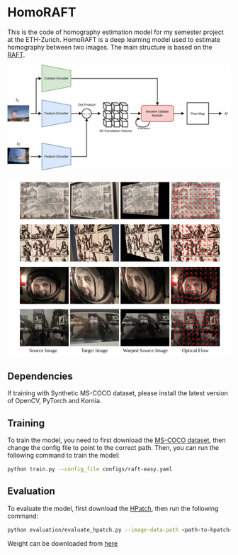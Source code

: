 # HomoRAFT

This is the code of homography estimation model for my semester project at the ETH-Zurich. HomoRAFT is a deep learning model used to estimate
homography between two images. The main structure is based on the [RAFT](https://github.com/princeton-vl/RAFT).

![structure](images/RAFT&RAFT-BA-Overall%20Structure.drawio.png)

![vis](images/vis_hpatch.png)

## Dependencies
If training with Synthetic MS-COCO dataset, please install the latest version of OpenCV, PyTorch and Kornia.

## Training
To train the model, you need to first download the [MS-COCO dataset](https://cocodataset.org/#home), then change the config
file to point to the correct path. Then, you can run the following command to train the model:

```bash
python train.py --config_file configs/raft-easy.yaml
```


## Evaluation
To evaluate the model, first download the [HPatch](https://github.com/hpatches/hpatches-dataset), then run the following command:

```bash
python evaluation/evaluate_hpatch.py --image-data-path <path-to-hpatch> --model-path <path-to-model>
```

Weight can be downloaded from [here](https://drive.google.com/drive/folders/1A1cwiukoyBZQyctbW2jhPg87aBRVNFvW?usp=share_link)

